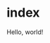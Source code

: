 # index
<!DOCTYPE html>
<html lang="en">
    <head>
        <title>Hello!</title>
    </head>
    <body>
        Hello, world!
    </body>
</html>